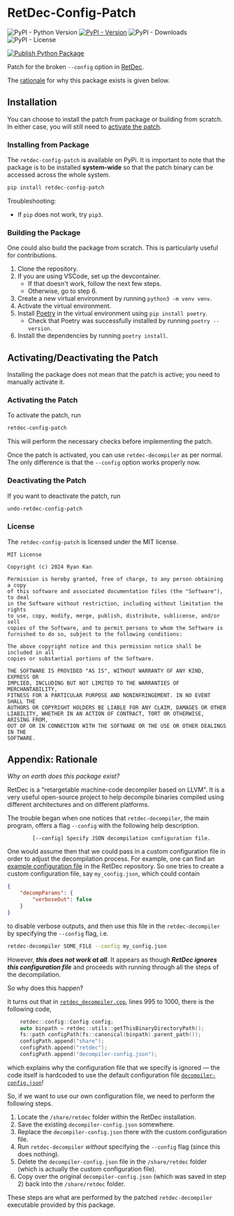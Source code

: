 # RetDec-Config-Patch

<!-- TODO: Update base URLs -->

![PyPI - Python Version](https://img.shields.io/pypi/pyversions/retdec-config-patch?pypiBaseUrl=https%3A%2F%2Fpypi.org&logo=python)
[![PyPI - Version](https://img.shields.io/pypi/v/retdec-config-patch?pypiBaseUrl=https%3A%2F%2Fpypi.org&logo=pypi)](https://pypi.org/project/retdec-config-patch/)
![PyPI - Downloads](https://img.shields.io/pypi/dm/retdec-config-patch)
![PyPI - License](https://img.shields.io/pypi/l/retdec-config-patch?pypiBaseUrl=https%3A%2F%2Fpypi.org)

[![Publish Python Package](https://github.com/PhotonicGluon/RetDec-Config-Patch/actions/workflows/publish-package.yml/badge.svg)](https://github.com/PhotonicGluon/RetDec-Config-Patch/actions/workflows/publish-package.yml)

Patch for the broken `--config` option in [RetDec](https://github.com/avast/retdec).

The [rationale](#appendix-rationale) for why this package exists is given below.

## Installation

You can choose to install the patch from package or building from scratch. In either case, you will still need to [activate the patch](#activating-the-patch).

### Installing from Package

The `retdec-config-patch` is available on PyPi. It is important to note that the package is to be installed **system-wide** so that the patch binary can be accessed across the whole system.

```bash
pip install retdec-config-patch
```

Troubleshooting:

- If `pip` does not work, try `pip3`.

### Building the Package

One could also build the package from scratch. This is particularly useful for contributions.

1. Clone the repository.
2. If you are using VSCode, set up the devcontainer.
    - If that doesn't work, follow the next few steps.
    - Otherwise, go to step 6.
3. Create a new virtual environment by running `python3 -m venv venv`.
4. Activate the virtual environment.
5. Install [Poetry](https://python-poetry.org/) in the virtual environment using `pip install poetry`.
    - Check that Poetry was successfully installed by running `poetry --version`.
6. Install the dependencies by running `poetry install`.

## Activating/Deactivating the Patch

Installing the package does not mean that the patch is active; you need to manually activate it.

### Activating the Patch

To activate the patch, run

```bash
retdec-config-patch
```

This will perform the necessary checks before implementing the patch.

Once the patch is activated, you can use `retdec-decompiler` as per normal. The only difference is that the `--config` option works properly now.

### Deactivating the Patch

If you want to deactivate the patch, run

```bash
undo-retdec-config-patch
```

### License

The `retdec-config-patch` is licensed under the MIT license.

```plain
MIT License

Copyright (c) 2024 Ryan Kan

Permission is hereby granted, free of charge, to any person obtaining a copy
of this software and associated documentation files (the "Software"), to deal
in the Software without restriction, including without limitation the rights
to use, copy, modify, merge, publish, distribute, sublicense, and/or sell
copies of the Software, and to permit persons to whom the Software is
furnished to do so, subject to the following conditions:

The above copyright notice and this permission notice shall be included in all
copies or substantial portions of the Software.

THE SOFTWARE IS PROVIDED "AS IS", WITHOUT WARRANTY OF ANY KIND, EXPRESS OR
IMPLIED, INCLUDING BUT NOT LIMITED TO THE WARRANTIES OF MERCHANTABILITY,
FITNESS FOR A PARTICULAR PURPOSE AND NONINFRINGEMENT. IN NO EVENT SHALL THE
AUTHORS OR COPYRIGHT HOLDERS BE LIABLE FOR ANY CLAIM, DAMAGES OR OTHER
LIABILITY, WHETHER IN AN ACTION OF CONTRACT, TORT OR OTHERWISE, ARISING FROM,
OUT OF OR IN CONNECTION WITH THE SOFTWARE OR THE USE OR OTHER DEALINGS IN THE
SOFTWARE.
```

## Appendix: Rationale

_Why on earth does this package exist?_

RetDec is a "retargetable machine-code decompiler based on LLVM". It is a very useful open-source project to help decompile binaries compiled using different architectures and on different platforms.

The trouble began when one notices that `retdec-decompiler`, the main program, offers a flag `--config` with the following help description.

```plain
        [--config] Specify JSON decompilation configuration file.
```

One would assume then that we could pass in a custom configuration file in order to adjust the decompilation process. For example, one can find an [example configuration file](https://github.com/avast/retdec/blob/b283e7e3fa111764d795a75418548fcf86d6e47d/src/retdec-decompiler/decompiler-config.json) in the RetDec repository. So one tries to create a custom configuration file, say `my_config.json`, which could contain

```json
{
    "decompParams": {
        "verboseOut": false
    }
}
```

to disable verbose outputs, and then use this file in the `retdec-decompiler` by specifying the `--config` flag, i.e.

```bash
retdec-decompiler SOME_FILE --config my_config.json
```

However, _**this does not work at all**_. It appears as though _**RetDec ignores this configuration file**_ and proceeds with running through all the steps of the decompilation.

So why does this happen?

It turns out that in [`retdec_decompiler.cpp`](https://github.com/avast/retdec/blob/b283e7e3fa111764d795a75418548fcf86d6e47d/src/retdec-decompiler/retdec-decompiler.cpp#L995-L1000), lines 995 to 1000, there is the following code,

```cpp
    retdec::config::Config config;
    auto binpath = retdec::utils::getThisBinaryDirectoryPath();
    fs::path configPath(fs::canonical(binpath).parent_path());
    configPath.append("share");
    configPath.append("retdec");
    configPath.append("decompiler-config.json");
```

which explains why the configuration file that we specify is ignored &mdash; the code itself is hardcoded to use the default configuration file [`decompiler-config.json`](https://github.com/avast/retdec/blob/b283e7e3fa111764d795a75418548fcf86d6e47d/src/retdec-decompiler/decompiler-config.json)!

So, if we want to use our own configuration file, we need to perform the following steps.

1. Locate the `/share/retdec` folder within the RetDec installation.
2. Save the existing `decompiler-config.json` somewhere.
3. Replace the `decompiler-config.json` there with the custom configuration file.
4. Run `retdec-decompiler` _without_ specifying the `--config` flag (since this does nothing).
5. Delete the `decompiler-config.json` file in the `/share/retdec` folder (which is actually the custom configuration file).
6. Copy over the original `decompiler-config.json` (which was saved in step 2) back into the `/share/retdec` folder.

These steps are what are performed by the patched `retdec-decompiler` executable provided by this package.
